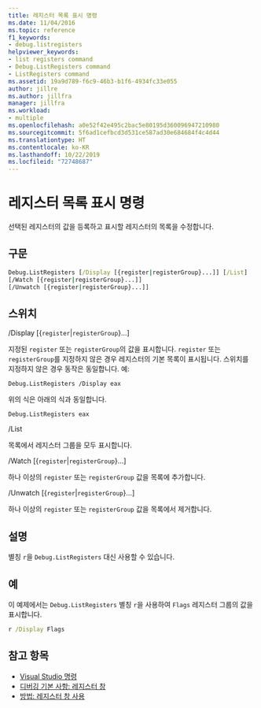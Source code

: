 ```yaml
---
title: 레지스터 목록 표시 명령
ms.date: 11/04/2016
ms.topic: reference
f1_keywords:
- debug.listregisters
helpviewer_keywords:
- list registers command
- Debug.ListRegisters command
- ListRegisters command
ms.assetid: 19a9d789-f6c9-46b3-b1f6-4934fc33e055
author: jillre
ms.author: jillfra
manager: jillfra
ms.workload:
- multiple
ms.openlocfilehash: a0e52f42e495c2bac5e80195d360096947210980
ms.sourcegitcommit: 5f6ad1cefbcd3d531ce587ad30e684684f4c4d44
ms.translationtype: HT
ms.contentlocale: ko-KR
ms.lasthandoff: 10/22/2019
ms.locfileid: "72748687"
---
```

# <a name="list-registers-command"></a>레지스터 목록 표시 명령
선택된 레지스터의 값을 등록하고 표시할 레지스터의 목록을 수정합니다.

## <a name="syntax"></a>구문

```cmd
Debug.ListRegisters [/Display [{register|registerGroup}...]] [/List]
[/Watch [{register|registerGroup}...]]
[/Unwatch [{register|registerGroup}...]]
```

## <a name="switches"></a>스위치
/Display [{`register`&#124;`registerGroup`}...]

지정된 `register` 또는 `registerGroup`의 값을 표시합니다. `register` 또는 `registerGroup`를 지정하지 않은 경우 레지스터의 기본 목록이 표시됩니다. 스위치를 지정하지 않은 경우 동작은 동일합니다. 예:

`Debug.ListRegisters /Display eax`

위의 식은 아래의 식과 동일합니다.

`Debug.ListRegisters eax`

/List

목록에서 레지스터 그룹을 모두 표시합니다.

/Watch [{`register`&#124;`registerGroup`}...]

하나 이상의 `register` 또는 `registerGroup` 값을 목록에 추가합니다.

/Unwatch [{`register`&#124;`registerGroup`}...]

하나 이상의 `register` 또는 `registerGroup` 값을 목록에서 제거합니다.

## <a name="remarks"></a>설명
별칭 `r`을 `Debug.ListRegisters` 대신 사용할 수 있습니다.

## <a name="example"></a>예
이 예제에서는 `Debug.ListRegisters` 별칭 `r`을 사용하여 `Flags` 레지스터 그룹의 값을 표시합니다.

```cmd
r /Display Flags
```

## <a name="see-also"></a>참고 항목

- [Visual Studio 명령](../../ide/reference/visual-studio-commands.md)
- [디버깅 기본 사항: 레지스터 창](../../debugger/debugging-basics-registers-window.md)
- [방법: 레지스터 창 사용](../../debugger/how-to-use-the-registers-window.md)